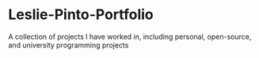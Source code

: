 # Leslie-Pinto-Portfolio
A collection of projects I have worked in, including personal, open-source, and university programming projects
